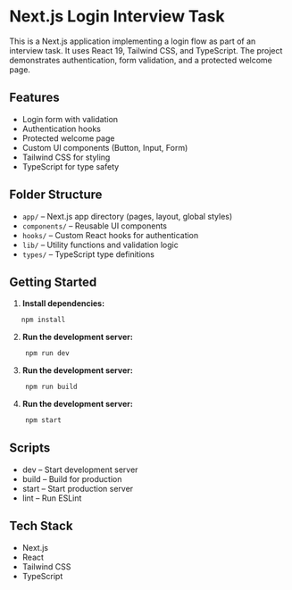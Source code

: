 # Next.js Login Interview Task

This is a Next.js application implementing a login flow as part of an interview task. It uses React 19, Tailwind CSS, and TypeScript. The project demonstrates authentication, form validation, and a protected welcome page.

## Features

- Login form with validation
- Authentication hooks
- Protected welcome page
- Custom UI components (Button, Input, Form)
- Tailwind CSS for styling
- TypeScript for type safety

## Folder Structure

- `app/` – Next.js app directory (pages, layout, global styles)
- `components/` – Reusable UI components
- `hooks/` – Custom React hooks for authentication
- `lib/` – Utility functions and validation logic
- `types/` – TypeScript type definitions

## Getting Started

1. **Install dependencies:**

```sh
   npm install
```

2. **Run the development server:**

```sh
    npm run dev
```

3. **Run the development server:**

```sh
    npm run build
```

4. **Run the development server:**

```sh
    npm start
```

## Scripts

- dev – Start development server
- build – Build for production
- start – Start production server
- lint – Run ESLint

## Tech Stack

- Next.js
- React
- Tailwind CSS
- TypeScript
